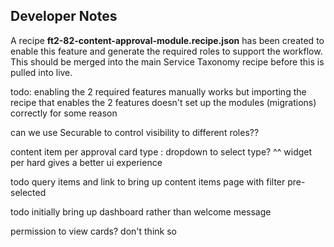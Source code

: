 ﻿## Developer Notes
A recipe **ft2-82-content-approval-module.recipe.json** has been created to enable this feature and generate the required roles to support the workflow.
This should be merged into the main Service Taxonomy recipe before this is pulled into live.

todo: enabling the 2 required features manually works
but importing the recipe that enables the 2 features doesn't set up the modules (migrations) correctly for some reason

can we use Securable to control visibility to different roles??

content item per approval card type : dropdown to select type?
^^ widget per hard gives a better ui experience

todo query items and link to bring up content items page with filter pre-selected

todo initially bring up dashboard rather than welcome message

permission to view cards? don't think so
